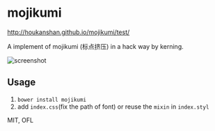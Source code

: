 mojikumi
========

http://houkanshan.github.io/mojikumi/test/

A implement of mojikumi (标点挤压) in a hack way by kerning.

![screenshot](http://houkanshan.github.io/mojikumi/screenshots/Mojikumi.png)



## Usage

1. `bower install mojikumi`
2. add `index.css`(fix the path of font) or reuse the `mixin` in `index.styl`

MIT, OFL
